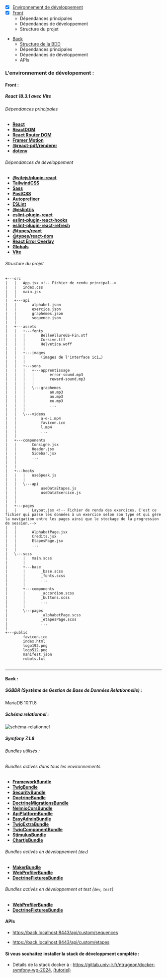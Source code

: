 - [x] [Environnement de développement](#lenvironnement-de-d%C3%A9velopement-)
- [x] [Front](#front-)
    - Dépendances principales
    - Dépendances de développement
    - Structure du projet

- [Back](#back-)
    - [Structure de la BDD](#sgbdr-système-de-gestion-de-base-de-données-relationnelle-)
    - Dépendances principales
    - Dépendances de développement
    - APIs



### __L'environnement de dévelopement__ : 

#### Front :

##### React 18.3.1 avec Vite


###### Dépendances principales
- [**React**](https://fr.react.dev/)
- [**ReactDOM**](https://fr.react.dev/reference/react-dom)
- [**React Router DOM**](https://reactrouter.com/)
- [**Framer Motion**](https://motion.dev/)
- [**@react-pdf/renderer**](https://react-pdf.org/)
- [**dotenv**](https://www.npmjs.com/package/dotenv)

###### Dépendances de développement
- [**@vitejs/plugin-react**](https://www.npmjs.com/package/@vitejs/plugin-react)
- [**TailwindCSS**](https://tailwindcss.com/docs/installation/using-vite)
- [**Sass**](https://sass-lang.com/documentation/)
- [**PostCSS**](https://postcss.org/docs/)
- [**Autoprefixer**](https://www.npmjs.com/package/autoprefixer)
- [**ESLint**](https://eslint.org/)
- [**@eslint/js**](https://www.npmjs.com/package/@eslint/js)
- [**eslint-plugin-react**](https://www.npmjs.com/package/eslint-plugin-react)
- [**eslint-plugin-react-hooks**](https://www.npmjs.com/package/eslint-plugin-react-hooks)
- [**eslint-plugin-react-refresh**](https://www.npmjs.com/package/eslint-plugin-react-refresh)
- [**@types/react**](https://www.npmjs.com/package/@types/react)
- [**@types/react-dom**](https://www.npmjs.com/package/@types/react-dom)
- [**React Error Overlay**](https://www.npmjs.com/package/react-error-overlay)
- [**Globals**](https://www.npmjs.com/package/globals)
- [**Vite**](https://vite.dev/guide/)

###### Structure du projet

```
+---src
|   |   App.jsx <!-- Fichier de rendu principal-->
|   |   index.css 
|   |   main.jsx
|   |
|   +---api
|   |       alphabet.json
|   |       exercice.json
|   |       graphèmes.json
|   |       sequence.json
|   |
|   +---assets
|   |   +---fonts
|   |   |       BelleAllureGS-Fin.otf
|   |   |       Cursive.ttf
|   |   |       Helvetica.woff
|   |   |
|   |   +---images
|   |   |       (images de l'interface ici…)
|   |   |
|   |   +---sons
|   |   |   +---apprentissage
|   |   |   |       error-sound.mp3
|   |   |   |       reward-sound.mp3
|   |   |   |
|   |   |   \---graphemes
|   |   |           an.mp3
|   |   |           au.mp3
|   |   |           eu.mp3
|   |   |           ...
|   |   |
|   |   \---videos
|   |           a-e-i.mp4
|   |           favicon.ico
|   |           l.mp4
|   |           ...
|   |
|   +---components
|   |       Consigne.jsx
|   |       Header.jsx
|   |       Sidebar.jsx
|   |       ...
|   |
|   |
|   +---hooks
|   |   |   useSpeak.js
|   |   |
|   |   \---api
|   |           useDataEtapes.js
|   |           useDataExercice.js
|   |
|   |
|   +---pages
|   |       Layout.jsx <!-- Fichier de rendu des exercices. C'est ce fichier qui passe les données à un exercice selon son type et qui gère la navigation entre les pages ainsi que le stockage de la progression de session.-->
|   |
|   |       AlphabetPage.jsx
|   |       Credits.jsx
|   |       EtapesPage.jsx
|   |       ...
|   |
|   \---scss
|       |   main.scss
|       |
|       +---base
|       |       _base.scss
|       |       _fonts.scss
|       |       ...
|       |
|       +---components
|       |       _accordion.scss
|       |       _buttons.scss
|       |       ...
|       |
|       \---pages
|               _alphabetPage.scss
|               _etapesPage.scss
|               ...
|
+---public
        favicon.ico
        index.html
        logo192.png
        logo512.png
        manifest.json
        robots.txt


```
---

#### Back :

##### SGBDR (Système de Gestion de Base de Données Relationnelle) : 

MariaDB 10.11.8

##### Schéma relationnel :
![schéma-relationnel](readmeRessources/images/schéma-relationnel_.png)

##### Symfony 7.1.8

###### Bundles utilisés :

###### Bundles activés dans tous les environnements
- [**FrameworkBundle**](https://symfony.com/components/Framework%20Bundle)
- [**TwigBundle**](https://symfony.com/components/Twig%20Bundle)
- [**SecurityBundle**](https://symfony.com/doc/current/security.html)
- [**DoctrineBundle**](https://symfony.com/bundles/DoctrineBundle/current/index.html)
- [**DoctrineMigrationsBundle**](https://symfony.com/bundles/DoctrineMigrationsBundle/current/index.html)
- [**NelmioCorsBundle**](https://symfony.com/bundles/NelmioCorsBundle/current/index.html)
- [**ApiPlatformBundle**](https://api-platform.com/docs/v2.1/core/getting-started/)
- [**EasyAdminBundle**](https://symfony.com/bundles/EasyAdminBundle/current/index.html)
- [**TwigExtraBundle**](https://github.com/twigphp/twig-extra-bundle)
- [**TwigComponentBundle**](https://symfony.com/bundles/ux-twig-component/current/index.html)
- [**StimulusBundle**](https://symfony.com/bundles/StimulusBundle/current/index.html)
- [**ChartjsBundle**](https://symfony.com/bundles/ux-chartjs/current/index.html)

###### Bundles activés en développement (`dev`)
- [**MakerBundle**](https://symfony.com/bundles/SymfonyMakerBundle/current/index.html)
- [**WebProfilerBundle**](https://symfony.com/components/WebProfiler%20Bundle)
- [**DoctrineFixturesBundle**](https://symfony.com/bundles/DoctrineFixturesBundle/current/index.html)

###### Bundles activés en développement et test (`dev`, `test`)
- [**WebProfilerBundle**](https://symfony.com/components/WebProfiler%20Bundle)
- [**DoctrineFixturesBundle**](https://symfony.com/bundles/DoctrineFixturesBundle/current/index.html)


#### APIs

- https://back.localhost:8443/api/custom/sequences

- https://back.localhost:8443/api/custom/etapes


#### Si vous souhaitez installer la stack de développment complète :

- Détails de la stack docker à  : https://gitlab.univ-lr.fr/ntrugeon/docker-symfony-wp-2024, [(tutoriel)](https://gitlab.univ-lr.fr/ntrugeon/docker-symfony-wp-2024/-/blob/main/doc/MACHINEPERSOWINDOWS.md) 


